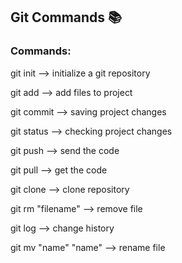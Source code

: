 
  ## Git Commands 📚

### Commands:

git init --> initialize a git repository

git add  --> add files to project

git commit --> saving project changes

git status --> checking project changes

git push --> send the code

git pull --> get the code

git clone --> clone repository

git rm "filename" --> remove file

git log --> change history

git mv "name" "name" --> rename file
